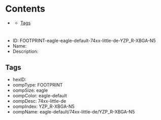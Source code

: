 



Contents
========

* [](#)
	* [Tags](#tags)

# 

- ID: FOOTPRINT-eagle-eagle-default-74xx-little-de-YZP_R-XBGA-N5
- Name: 
- Description: 

## Tags

- hexID: 
- oompType: FOOTPRINT
- oompSize: eagle
- oompColor: eagle-default
- oompDesc: 74xx-little-de
- oompIndex: YZP_R-XBGA-N5
- oompName: eagle-default/74xx-little-de/YZP_R-XBGA-N5

